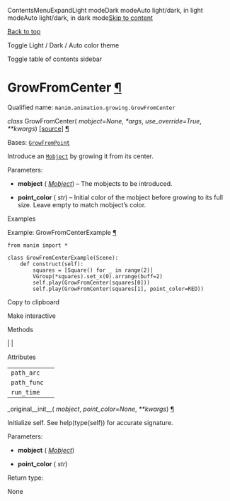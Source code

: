 ContentsMenuExpandLight modeDark modeAuto light/dark, in light modeAuto light/dark, in dark mode[Skip to content](https://docs.manim.community/en/stable/reference/manim.animation.growing.GrowFromCenter.html#furo-main-content)

[Back to top](https://docs.manim.community/en/stable/reference/manim.animation.growing.GrowFromCenter.html#)

Toggle Light / Dark / Auto color theme

Toggle table of contents sidebar

# GrowFromCenter [¶](https://docs.manim.community/en/stable/reference/manim.animation.growing.GrowFromCenter.html\#growfromcenter "Link to this heading")

Qualified name: `manim.animation.growing.GrowFromCenter`

_class_ GrowFromCenter( _mobject=None_, _\*args_, _use\_override=True_, _\*\*kwargs_) [\[source\]](https://docs.manim.community/en/stable/_modules/manim/animation/growing.html#GrowFromCenter) [¶](https://docs.manim.community/en/stable/reference/manim.animation.growing.GrowFromCenter.html#manim.animation.growing.GrowFromCenter "Link to this definition")

Bases: [`GrowFromPoint`](https://docs.manim.community/en/stable/reference/manim.animation.growing.GrowFromPoint.html#manim.animation.growing.GrowFromPoint "manim.animation.growing.GrowFromPoint")

Introduce an [`Mobject`](https://docs.manim.community/en/stable/reference/manim.mobject.mobject.Mobject.html#manim.mobject.mobject.Mobject "manim.mobject.mobject.Mobject") by growing it from its center.

Parameters:

- **mobject** ( [_Mobject_](https://docs.manim.community/en/stable/reference/manim.mobject.mobject.Mobject.html#manim.mobject.mobject.Mobject "manim.mobject.mobject.Mobject")) – The mobjects to be introduced.

- **point\_color** ( _str_) – Initial color of the mobject before growing to its full size. Leave empty to match mobject’s color.


Examples

Example: GrowFromCenterExample [¶](https://docs.manim.community/en/stable/reference/manim.animation.growing.GrowFromCenter.html#growfromcenterexample)

```
from manim import *

class GrowFromCenterExample(Scene):
    def construct(self):
        squares = [Square() for _ in range(2)]
        VGroup(*squares).set_x(0).arrange(buff=2)
        self.play(GrowFromCenter(squares[0]))
        self.play(GrowFromCenter(squares[1], point_color=RED))

```

Copy to clipboard

Make interactive

Methods

|
|

Attributes

|     |     |
| --- | --- |
| `path_arc` |  |
| `path_func` |  |
| `run_time` |  |

\_original\_\_init\_\_( _mobject_, _point\_color=None_, _\*\*kwargs_) [¶](https://docs.manim.community/en/stable/reference/manim.animation.growing.GrowFromCenter.html#manim.animation.growing.GrowFromCenter._original__init__ "Link to this definition")

Initialize self. See help(type(self)) for accurate signature.

Parameters:

- **mobject** ( [_Mobject_](https://docs.manim.community/en/stable/reference/manim.mobject.mobject.Mobject.html#manim.mobject.mobject.Mobject "manim.mobject.mobject.Mobject"))

- **point\_color** ( _str_)


Return type:

None